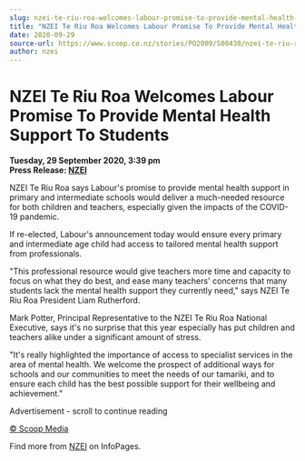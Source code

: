 ```yaml
---
slug: nzei-te-riu-roa-welcomes-labour-promise-to-provide-mental-health-support-to-students
title: "NZEI Te Riu Roa Welcomes Labour Promise To Provide Mental Health Support To Students"
date: 2020-09-29
source-url: https://www.scoop.co.nz/stories/PO2009/S00438/nzei-te-riu-roa-welcomes-labour-promise-to-provide-mental-health-support-to-students.htm
author: nzei
---
```

NZEI Te Riu Roa Welcomes Labour Promise To Provide Mental Health Support To Students
====================================================================================

**Tuesday, 29 September 2020, 3:39 pm**  
**Press Release: [NZEI](https://info.scoop.co.nz/NZEI)**

NZEI Te Riu Roa says Labour's promise to provide mental health support in primary and intermediate schools would deliver a much-needed resource for both children and teachers, especially given the impacts of the COVID-19 pandemic.

If re-elected, Labour's announcement today would ensure every primary and intermediate age child had access to tailored mental health support from professionals.

"This professional resource would give teachers more time and capacity to focus on what they do best, and ease many teachers' concerns that many students lack the mental health support they currently need," says NZEI Te Riu Roa President Liam Rutherford.

Mark Potter, Principal Representative to the NZEI Te Riu Roa National Executive, says it's no surprise that this year especially has put children and teachers alike under a significant amount of stress.

"It's really highlighted the importance of access to specialist services in the area of mental health. We welcome the prospect of additional ways for schools and our communities to meet the needs of our tamariki, and to ensure each child has the best possible support for their wellbeing and achievement."

Advertisement - scroll to continue reading





[© Scoop Media](http://www.scoop.co.nz/about/terms.html)

Find more from [NZEI](https://info.scoop.co.nz/NZEI) on InfoPages.